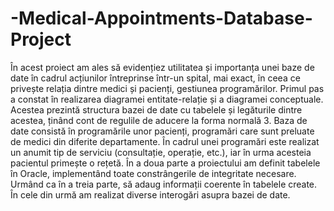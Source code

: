 # -Medical-Appointments-Database-Project

În acest proiect am ales să evidențiez utilitatea și importanța unei baze de date în cadrul acțiunilor întreprinse într-un spital, mai exact, în ceea ce privește relația dintre medici și pacienți, gestiunea programărilor. 
Primul pas a constat în realizarea diagramei entitate-relație și a diagramei conceptuale. 
Acestea prezintă structura bazei de date cu tabelele și legăturile dintre acestea, ținând cont de regulile de aducere la forma normală 3. Baza de date consistă în programările unor pacienți, programări care sunt preluate de medici din diferite departamente. În cadrul unei programări este realizat un anumit tip de serviciu (consultație, operație, etc.), iar în urma acesteia pacientul primește o rețetă. 
În a doua parte a proiectului am definit tabelele în Oracle, implementând toate constrângerile de integritate necesare. Urmând ca în a treia parte, să adaug informații coerente în tabelele create. 
În cele din urmă am realizat diverse interogări asupra bazei de date. 
 
 
